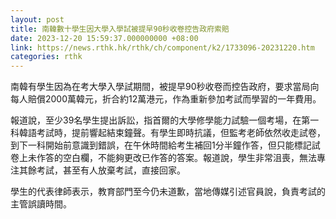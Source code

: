 ```yaml
---
layout: post
title: 南韓數十學生因大學入學試被提早90秒收卷控告政府索賠
date: 2023-12-20 15:59:37.000000000 +08:00
link: https://news.rthk.hk/rthk/ch/component/k2/1733096-20231220.htm
categories: rthk
---
```


南韓有學生因為在考大學入學試期間，被提早90秒收卷而控告政府，要求當局向每人賠償2000萬韓元，折合約12萬港元，作為重新參加考試而學習的一年費用。

報道說，至少39名學生提出訴訟，指首爾的大學修學能力試驗一個考場，在第一科韓語考試時，提前響起結束鐘聲。有學生即時抗議，但監考老師依然收走試卷，到下一科開始前意識到錯誤，在午休時間給考生補回1分半鐘作答，但只能標記試卷上未作答的空白欄，不能夠更改已作答的答案。報道說，學生非常沮喪，無法專注其餘考試，甚至有人放棄考試，直接回家。

學生的代表律師表示，教育部門至今仍未道歉，當地傳媒引述官員說，負責考試的主管誤讀時間。
